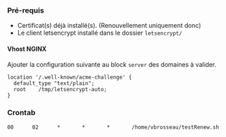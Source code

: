 ### Pré-requis

- Certificat(s) déjà installé(s). (Renouvellement uniquement donc)
- Le client letsencrypt installé dans le dossier ```letsencrypt/```

#### Vhost NGINX

Ajouter la configuration suivante au block ```server``` des domaines à valider.

```
location '/.well-known/acme-challenge' {
  default_type "text/plain";
  root    /tmp/letsencrypt-auto;
}
```

### Crontab

```
00      02      *       *       *       /home/vbrosseau/testRenew.sh
```
